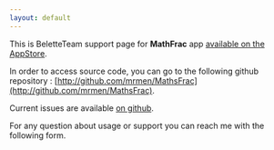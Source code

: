 ```yaml
---
layout: default
---
```


This is BeletteTeam support page for **MathFrac** app
[available on the AppStore](https://itunes.apple.com/us/app/mathfrac/id1443013092?mt=8).


In order to access source code, you can go to the following github
repository : [http://github.com/mrmen/MathsFrac](http://github.com/mrmen/MathsFrac).

Current issues are available [on github](https://github.com/mrmen/MathsFrac/issues).

For any question about usage or support you can reach me with the following form.
